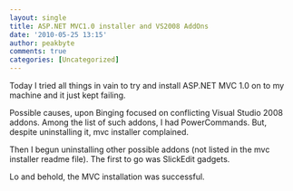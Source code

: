 ```yaml
---
layout: single
title: ASP.NET MVC1.0 installer and VS2008 AddOns
date: '2010-05-25 13:15'
author: peakbyte
comments: true
categories: [Uncategorized]
---
```

<p>Today I tried all things in vain to try and install ASP.NET MVC 1.0 on to my machine and it just kept failing. </p>  <p>Possible causes, upon Binging focused on conflicting Visual Studio 2008 addons. Among the list of such addons, I had PowerCommands. But, despite uninstalling it, mvc installer complained.</p>  <p>Then I begun uninstalling other possible addons (not listed in the mvc installer readme file). The first to go was SlickEdit gadgets.</p>  <p>Lo and behold, the MVC installation was successful.</p>
